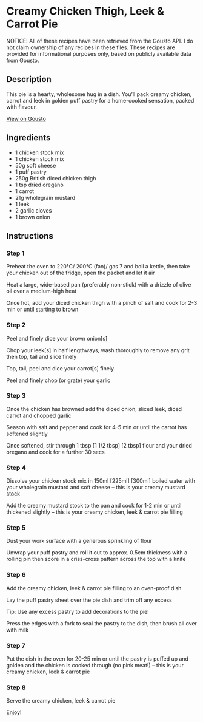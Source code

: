 # Creamy Chicken Thigh, Leek & Carrot Pie

NOTICE: All of these recipes have been retrieved from the Gousto API. I do not claim ownership of any recipes in these files. These recipes are provided for informational purposes only, based on publicly available data from Gousto.

## Description

This pie is a hearty, wholesome hug in a dish. You’ll pack creamy chicken, carrot and leek in golden puff pastry for a home-cooked sensation, packed with flavour.

[View on Gousto](https://www.gousto.co.uk/recipes/cookbook/creamy-chicken-carrot-leek-pie)

## Ingredients

- 1 chicken stock mix
- 1 chicken stock mix
- 50g soft cheese
- 1 puff pastry
- 250g British diced chicken thigh
- 1 tsp dried oregano
- 1 carrot
- 21g wholegrain mustard
- 1 leek
- 2 garlic cloves
- 1 brown onion

## Instructions


### Step 1

Preheat the oven to 220°C/ 200°C (fan)/ gas 7 and boil a kettle, then take your chicken out of the fridge, open the packet and let it air

Heat a large, wide-based pan (preferably non-stick) with a drizzle of olive oil over a medium-high heat

Once hot, add your diced chicken thigh with a pinch of salt and cook for 2-3 min or until starting to brown


### Step 2

Peel and finely dice your brown onion[s]

Chop your leek[s] in half lengthways, wash thoroughly to remove any grit then top, tail and slice finely

Top, tail, peel and dice your carrot[s] finely

Peel and finely chop (or grate) your garlic


### Step 3

Once the chicken has browned add the diced onion, sliced leek, diced carrot and chopped garlic

Season with salt and pepper and cook for 4-5 min or until the carrot has softened slightly

Once softened, stir through 1 tbsp <span class="text-purple">[1 1/2 tbsp]</span><span class="text-danger"> [2 tbsp] </span>flour and your dried oregano and cook for a further 30 secs


### Step 4

Dissolve your chicken stock mix in 150ml <span class="text-purple">[225ml]</span><span class="text-danger"> [300ml] </span>boiled water with your wholegrain mustard and soft cheese  – this is your creamy mustard stock

Add the creamy mustard stock to the pan and cook for 1-2 min or until thickened slightly – this is your creamy chicken, leek & carrot pie filling


### Step 5

Dust your work surface with a generous sprinkling of flour

Unwrap your puff pastry and roll it out to approx. 0.5cm thickness with a rolling pin then score in a criss-cross pattern across the top with a knife


### Step 6

Add the creamy chicken, leek & carrot pie filling to an oven-proof dish

Lay the puff pastry sheet over the pie dish and trim off any excess

Tip: Use any excess pastry to add decorations to the pie!

Press the edges with a fork to seal the pastry to the dish, then brush all over with milk


### Step 7

Put the dish in the oven for 20-25 min or until the pastry is puffed up and golden and the chicken is cooked through (no pink meat!) – this is your creamy chicken, leek & carrot pie

### Step 8

Serve the creamy chicken, leek & carrot pie

Enjoy!

